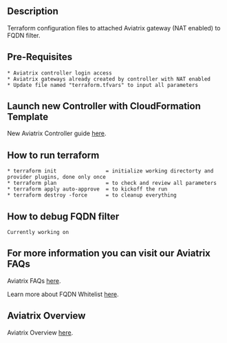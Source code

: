 Description
-----------
  Terraform configuration files to attached Aviatrix gateway (NAT enabled) to FQDN filter. 

Pre-Requisites
--------------
    * Aviatrix controller login access
    * Aviatrix gateways already created by controller with NAT enabled
    * Update file named "terraform.tfvars" to input all parameters

Launch new Controller with CloudFormation Template
--------------------------------------------------
New Aviatrix Controller guide [here](http://docs.aviatrix.com/StartUpGuides/aviatrix-cloud-controller-startup-guide.html#launch-the-controller-with-cloudformation-template).

How to run terraform
--------------------
    * terraform init                = initialize working directorty and provider plugins, done only once 
    * terraform plan                = to check and review all parameters
    * terraform apply auto-approve  = to kickoff the run
    * terraform destroy -force      = to cleanup everything 

How to debug FQDN filter
------------------------
    Currently working on 

For more information you can visit our Aviatrix FAQs
----------------------------------------------------
Aviatrix FAQs [here](http://docs.aviatrix.com/HowTos/FAQ.html).

Learn more about FQDN Whitelist [here](http://docs.aviatrix.com/HowTos/FQDN_Whitelists_Ref_Design.html?highlight=fqdn).

Aviatrix Overview
-----------------
Aviatrix Overview [here](http://docs.aviatrix.com/StartUpGuides/aviatrix_overview.html).

